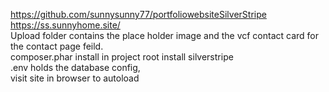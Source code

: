 https://github.com/sunnysunny77/portfoliowebsiteSilverStripe
<br>
https://ss.sunnyhome.site/
<br>
Upload folder contains the place holder image and the vcf contact card for the contact page feild.
<br>
composer.phar install in project root install silverstripe
<br>
.env holds the database config,
<br>
visit site in browser to autoload